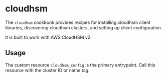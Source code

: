 # cloudhsm

The `cloudhsm` cookbook provides recipes for installing cloudhsm client
libraries, discovering cloudhsm clusters, and setting up client configuration.

It is built to work with AWS CloudHSM v2.

## Usage

The custom resource `cloudhsm_config` is the primary entrypoint. Call this
resource with the cluster ID or name tag.
